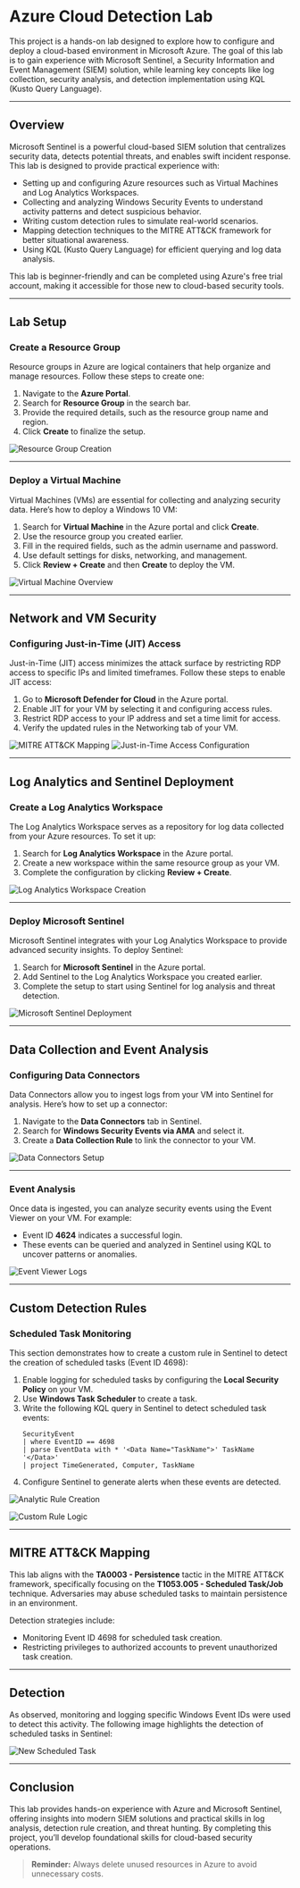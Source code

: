 # Azure Cloud Detection Lab

This project is a hands-on lab designed to explore how to configure and deploy a cloud-based environment in Microsoft Azure. The goal of this lab is to gain experience with Microsoft Sentinel, a Security Information and Event Management (SIEM) solution, while learning key concepts like log collection, security analysis, and detection implementation using KQL (Kusto Query Language).

---

## Overview

Microsoft Sentinel is a powerful cloud-based SIEM solution that centralizes security data, detects potential threats, and enables swift incident response. This lab is designed to provide practical experience with:

- Setting up and configuring Azure resources such as Virtual Machines and Log Analytics Workspaces.
- Collecting and analyzing Windows Security Events to understand activity patterns and detect suspicious behavior.
- Writing custom detection rules to simulate real-world scenarios.
- Mapping detection techniques to the MITRE ATT&CK framework for better situational awareness.
- Using KQL (Kusto Query Language) for efficient querying and log data analysis.

This lab is beginner-friendly and can be completed using Azure's free trial account, making it accessible for those new to cloud-based security tools.

---

## Lab Setup

### Create a Resource Group

Resource groups in Azure are logical containers that help organize and manage resources. Follow these steps to create one:

1. Navigate to the **Azure Portal**.
2. Search for **Resource Group** in the search bar.
3. Provide the required details, such as the resource group name and region.
4. Click **Create** to finalize the setup.

![Resource Group Creation](./resource%20grou.png)

---

### Deploy a Virtual Machine

Virtual Machines (VMs) are essential for collecting and analyzing security data. Here’s how to deploy a Windows 10 VM:

1. Search for **Virtual Machine** in the Azure portal and click **Create**.
2. Use the resource group you created earlier.
3. Fill in the required fields, such as the admin username and password.
4. Use default settings for disks, networking, and management.
5. Click **Review + Create** and then **Create** to deploy the VM.

![Virtual Machine Overview](./labvm%20creation.png)

---

## Network and VM Security

### Configuring Just-in-Time (JIT) Access

Just-in-Time (JIT) access minimizes the attack surface by restricting RDP access to specific IPs and limited timeframes. Follow these steps to enable JIT access:

1. Go to **Microsoft Defender for Cloud** in the Azure portal.
2. Enable JIT for your VM by selecting it and configuring access rules.
3. Restrict RDP access to your IP address and set a time limit for access.
4. Verify the updated rules in the Networking tab of your VM.

![MITRE ATT&CK Mapping](./accessed%20vm%20with%20remote%20desktop%20on%20mac.png)
![Just-in-Time Access Configuration](./microsoft%20denfnder.png)

---

## Log Analytics and Sentinel Deployment

### Create a Log Analytics Workspace

The Log Analytics Workspace serves as a repository for log data collected from your Azure resources. To set it up:

1. Search for **Log Analytics Workspace** in the Azure portal.
2. Create a new workspace within the same resource group as your VM.
3. Complete the configuration by clicking **Review + Create**.

![Log Analytics Workspace Creation](./log%20analytics.png)

---

### Deploy Microsoft Sentinel

Microsoft Sentinel integrates with your Log Analytics Workspace to provide advanced security insights. To deploy Sentinel:

1. Search for **Microsoft Sentinel** in the Azure portal.
2. Add Sentinel to the Log Analytics Workspace you created earlier.
3. Complete the setup to start using Sentinel for log analysis and threat detection.

![Microsoft Sentinel Deployment](./log%20analytics.png)

---

## Data Collection and Event Analysis

### Configuring Data Connectors

Data Connectors allow you to ingest logs from your VM into Sentinel for analysis. Here’s how to set up a connector:

1. Navigate to the **Data Connectors** tab in Sentinel.
2. Search for **Windows Security Events via AMA** and select it.
3. Create a **Data Collection Rule** to link the connector to your VM.

![Data Connectors Setup](./connector%20for%20windows%20events.png)

---

### Event Analysis

Once data is ingested, you can analyze security events using the Event Viewer on your VM. For example:

- Event ID **4624** indicates a successful login.
- These events can be queried and analyzed in Sentinel using KQL to uncover patterns or anomalies.

![Event Viewer Logs](./running%20a%20simple%20KQL%20query%20from%20an%20actual%20event.png)

---

## Custom Detection Rules

### Scheduled Task Monitoring

This section demonstrates how to create a custom rule in Sentinel to detect the creation of scheduled tasks (Event ID 4698):

1. Enable logging for scheduled tasks by configuring the **Local Security Policy** on your VM.
2. Use **Windows Task Scheduler** to create a task.
3. Write the following KQL query in Sentinel to detect scheduled task events:
   ```kql
   SecurityEvent                             
   | where EventID == 4698
   | parse EventData with * '<Data Name="TaskName">' TaskName '</Data>'
   | project TimeGenerated, Computer, TaskName
   ```
4. Configure Sentinel to generate alerts when these events are detected.

![Analytic Rule Creation](./creating%20a%20analytic%20rule.png)

![Custom Rule Logic](./creating%20the%20rule%20logic.png)

---

## MITRE ATT&CK Mapping

This lab aligns with the **TA0003 - Persistence** tactic in the MITRE ATT&CK framework, specifically focusing on the **T1053.005 - Scheduled Task/Job** technique. Adversaries may abuse scheduled tasks to maintain persistence in an environment.

Detection strategies include:

- Monitoring Event ID 4698 for scheduled task creation.
- Restricting privileges to authorized accounts to prevent unauthorized task creation.


---

## Detection

As observed, monitoring and logging specific Windows Event IDs were used to detect this activity. The following image highlights the detection of scheduled tasks in Sentinel:

![New Scheduled Task](./new%20scheuled%20task.png)

---

## Conclusion

This lab provides hands-on experience with Azure and Microsoft Sentinel, offering insights into modern SIEM solutions and practical skills in log analysis, detection rule creation, and threat hunting. By completing this project, you’ll develop foundational skills for cloud-based security operations.

> **Reminder:** Always delete unused resources in Azure to avoid unnecessary costs.
````


